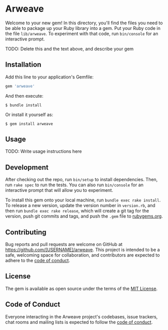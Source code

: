 # Arweave

Welcome to your new gem! In this directory, you'll find the files you need to be able to package up your Ruby library into a gem. Put your Ruby code in the file `lib/arweave`. To experiment with that code, run `bin/console` for an interactive prompt.

TODO: Delete this and the text above, and describe your gem

## Installation

Add this line to your application's Gemfile:

```ruby
gem 'arweave'
```

And then execute:

    $ bundle install

Or install it yourself as:

    $ gem install arweave

## Usage

TODO: Write usage instructions here

## Development

After checking out the repo, run `bin/setup` to install dependencies. Then, run `rake spec` to run the tests. You can also run `bin/console` for an interactive prompt that will allow you to experiment.

To install this gem onto your local machine, run `bundle exec rake install`. To release a new version, update the version number in `version.rb`, and then run `bundle exec rake release`, which will create a git tag for the version, push git commits and tags, and push the `.gem` file to [rubygems.org](https://rubygems.org).

## Contributing

Bug reports and pull requests are welcome on GitHub at https://github.com/[USERNAME]/arweave. This project is intended to be a safe, welcoming space for collaboration, and contributors are expected to adhere to the [code of conduct](https://github.com/[USERNAME]/arweave/blob/master/CODE_OF_CONDUCT.md).


## License

The gem is available as open source under the terms of the [MIT License](https://opensource.org/licenses/MIT).

## Code of Conduct

Everyone interacting in the Arweave project's codebases, issue trackers, chat rooms and mailing lists is expected to follow the [code of conduct](https://github.com/[USERNAME]/arweave/blob/master/CODE_OF_CONDUCT.md).
